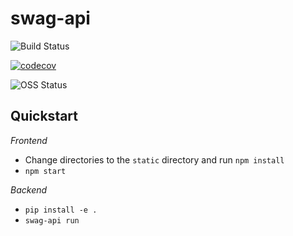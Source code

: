 # swag-api

![Build Status](https://travis-ci.org/Netflix-Skunkworks/swag-api.svg?branch=master)

[![codecov](https://codecov.io/gh/Netflix-Skunkworks/swag-api/branch/master/graph/badge.svg)](https://codecov.io/gh/Netflix-Skunkworks/swag-api)

![OSS Status](https://img.shields.io/badge/NetflixOSS-active-brightgreen.svg)

## Quickstart

*Frontend*

* Change directories to the `static` directory and run `npm install`
* `npm start`

*Backend*

* `pip install -e .`
* `swag-api run`
